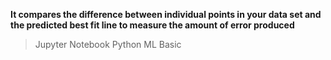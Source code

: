 **It compares the difference between individual points in your data set and the predicted best fit line to measure the amount of error produced**
>Jupyter Notebook
>Python
>ML Basic
